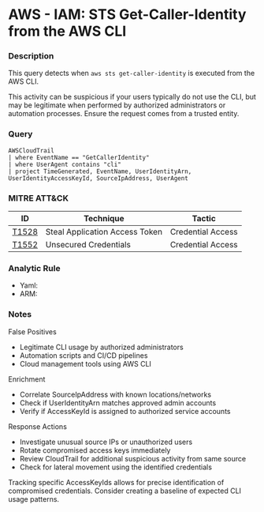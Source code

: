 # AWS - IAM: STS Get-Caller-Identity from the AWS CLI

### Description
This query detects when `aws sts get-caller-identity` is executed from the AWS CLI.

This activity can be suspicious if your users typically do not use the CLI, but may be legitimate when performed by authorized administrators or automation processes. Ensure the request comes from a trusted entity.

### Query
```kql
AWSCloudTrail
| where EventName == "GetCallerIdentity"
| where UserAgent contains "cli"
| project TimeGenerated, EventName, UserIdentityArn, UserIdentityAccessKeyId, SourceIpAddress, UserAgent
```

### MITRE ATT&CK
| ID | Technique | Tactic |
|----|-----------|--------|
| [T1528](https://attack.mitre.org/techniques/T1528/) | Steal Application Access Token | Credential Access |
| [T1552](https://attack.mitre.org/techniques/T1552/) | Unsecured Credentials | Credential Access |

### Analytic Rule
- Yaml: []()
- ARM: []()

### Notes
False Positives
- Legitimate CLI usage by authorized administrators
- Automation scripts and CI/CD pipelines
- Cloud management tools using AWS CLI

Enrichment
- Correlate SourceIpAddress with known locations/networks
- Check if UserIdentityArn matches approved admin accounts
- Verify if AccessKeyId is assigned to authorized service accounts

Response Actions
- Investigate unusual source IPs or unauthorized users
- Rotate compromised access keys immediately
- Review CloudTrail for additional suspicious activity from same source
- Check for lateral movement using the identified credentials

Tracking specific AccessKeyIds allows for precise identification of compromised credentials. Consider creating a baseline of expected CLI usage patterns.